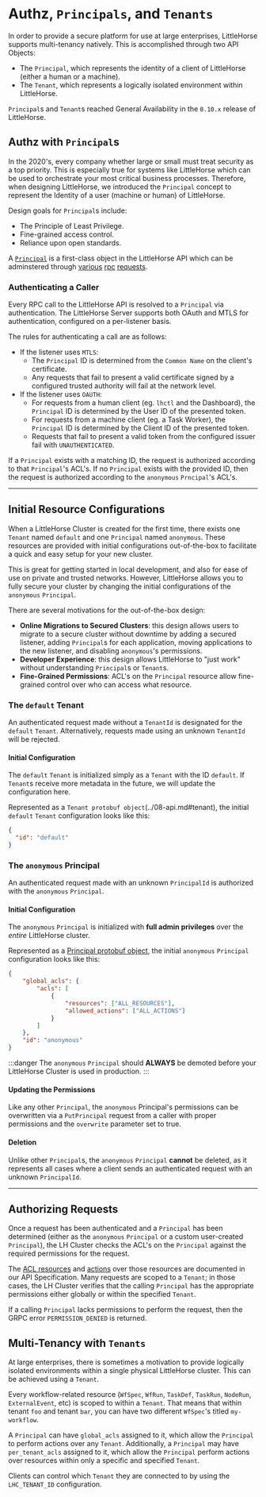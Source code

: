 # Authz, `Principals`, and `Tenants`

In order to provide a secure platform for use at large enterprises, LittleHorse supports multi-tenancy natively. This is accomplished through two API Objects:

* The `Principal`, which represents the identity of a client of LittleHorse (either a human or a machine).
* The `Tenant`, which represents a logically isolated environment within LittleHorse.

`Principal`s and `Tenant`s reached General Availability in the `0.10.x` release of LittleHorse.

## Authz with `Principal`s

In the 2020's, every company whether large or small must treat security as a top priority. This is especially true for systems like LittleHorse which can be used to orchestrate your most critical business processes. Therefore, when designing LittleHorse, we introduced the `Principal` concept to represent the Identity of a user (machine or human) of LittleHorse.

Design goals for `Principal`s include:
* The Principle of Least Privilege.
* Fine-grained access control.
* Reliance upon open standards.

A [`Principal`](../08-api.md#principal) is a first-class object in the LittleHorse API which can be adminstered through [various](../08-api.md#putprincipal) [rpc](../08-api.md#whoami) [requests](../08-api.md#deleteprincipal).

### Authenticating a Caller

Every RPC call to the LittleHorse API is resolved to a `Principal` via authentication. The LittleHorse Server supports both OAuth and MTLS for authentication, configured on a per-listener basis.

The rules for authenticating a call are as follows:

* If the listener uses `MTLS`:
  * The `Principal` ID is determined from the `Common Name` on the client's certificate.
  * Any requests that fail to present a valid certificate signed by a configured trusted authority will fail at the network level.
* If the listener uses `OAUTH`:
  * For requests from a human client (eg. `lhctl` and the Dashboard), the `Principal` ID is determined by the User ID of the presented token.
  * For requests from a machine client (eg. a Task Worker), the `Principal` ID is determined by the Client ID of the presented token.
  * Requests that fail to present a valid token from the configured issuer fail with `UNAUTHENTICATED`.

If a `Principal` exists with a matching ID, the request is authorized according to that `Principal`'s ACL's. If no `Principal` exists with the provided ID, then the request is authorized according to the `anonymous` `Prncipal`'s ACL's.

<hr/>

## Initial Resource Configurations

When a LittleHorse Cluster is created for the first time, there exists one `Tenant` named `default` and one `Principal` named `anonymous`. These resources are provided with initial configurations out-of-the-box to facilitate a quick and easy setup for your new cluster.

This is great for getting started in local development, and also for ease of use on private and trusted networks. However, LittleHorse allows you to fully secure your cluster by changing the initial configurations of the `anonymous` `Principal`.

There are several motivations for the out-of-the-box design:

* **Online Migrations to Secured Clusters**: this design allows users to migrate to a secure cluster without downtime by adding a secured listener, adding `Principal`s for each application, moving applications to the new listener, and disabling `anonymous`'s permissions.
* **Developer Experience**: this design allows LittleHorse to "just work" without understanding `Principal`s or `Tenant`s.
* **Fine-Grained Permissions**: ACL's on the `Principal` resource allow fine-grained control over who can access what resource.

### The `default` Tenant

An authenticated request made without a `TenantId` is designated for the `default` `Tenant`. Alternatively, requests made using an unknown `TenantId` will be rejected.

#### Initial Configuration

The `default` `Tenant` is initialized simply as a `Tenant` with the ID `default`. If `Tenant`s receive more metadata in the future, we will update the configuration here.

Represented as a `Tenant protobuf object`(../08-api.md#tenant), the initial `default` `Tenant` configuration looks like this:

```json
{
  "id": "default"
}
```

### The `anonymous` Principal

An authenticated request made with an unknown `PrincipalId` is authorized with the `anonymous` `Principal`. 

#### Initial Configuration

The `anonymous` `Principal` is initialized with **full admin privileges** over the *entire* LittleHorse cluster.

Represented as a [Principal protobuf object](../08-api.md#principal), the initial `anonymous` `Principal` configuration looks like this:

```json
{
    "global_acls": {
        "acls": [
            {
                "resources": ["ALL_RESOURCES"],
                "allowed_actions": ["ALL_ACTIONS"]
            }
        ]
    },
    "id": "anonymous"
}
```

:::danger
The `anonymous` `Principal` should **ALWAYS** be demoted before your LittleHorse Cluster is used in production.
:::


#### Updating the Permissions

Like any other `Principal`, the `anonymous` Principal's permissions can be overwritten via a `PutPrincipal` request from a caller with proper permissions and the `overwrite` parameter set to true.

#### Deletion

Unlike other `Principal`s, the `anonymous` `Principal` **cannot** be deleted, as it represents all cases where a client sends an authenticated request with an unknown `PrincipalId`.

<hr/>

## Authorizing Requests

Once a request has been authenticated and a `Principal` has been determined (either as the `anonymous` `Principal` or a custom user-created `Principal`), the LH Cluster checks the ACL's on the `Principal` against the required permissions for the request.

The [ACL resources](../08-api.md#aclresource) and [actions](../08-api.md#aclaction) over those resources are documented in our API Specification. Many requests are scoped to a `Tenant`; in those cases, the LH Cluster verifies that the calling `Principal` has the appropriate permissions either globally or within the specified `Tenant`.

If a calling `Principal` lacks permissions to perform the request, then the GRPC error `PERMISSION_DENIED` is returned.

## Multi-Tenancy with `Tenants`

At large enterprises, there is sometimes a motivation to provide logically isolated environments within a single physical LittleHorse cluster. This can be achieved using a `Tenant`.

Every workflow-related resource (`WfSpec`, `WfRun`, `TaskDef`, `TaskRun`, `NodeRun`, `ExternalEvent`, etc) is scoped to within a `Tenant`. That means that within tenant `foo` and tenant `bar`, you can have two different `WfSpec`'s titled `my-workflow`.

A `Principal` can have `global_acls` assigned to it, which allow the `Principal` to perform actions over any `Tenant`. Additionally, a `Principal` may have `per_tenant_acls` assigned to it, which allow the `Principal` perform actions over resources within only a specific and specified `Tenant`.

Clients can control which `Tenant` they are connected to by using the `LHC_TENANT_ID` configuration.
